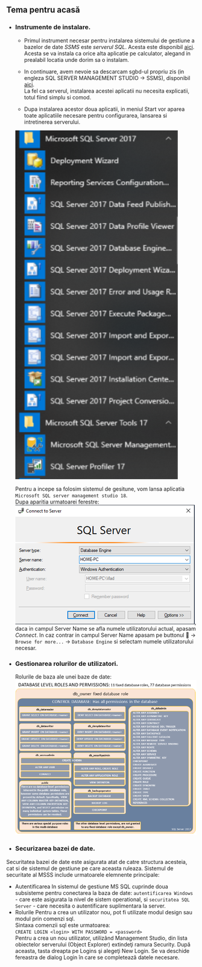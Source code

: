 
## Tema pentru acasă

* ### Instrumente de instalare.  
  - Primul instrument necesar pentru instalarea sistemului de gestiune a bazelor de date *SSMS* este *serverul SQL*. Acesta este disponibil [aici](https://www.microsoft.com/en-us/sql-server/sql-server-downloads).  
  Acesta se va instala ca orice alta aplicatie pe calculator, alegand in prealabil locatia unde dorim sa o instalam.
  
  - In continuare, avem nevoie sa descarcam sgbd-ul propriu zis (in engleza SQL SERVER MANAGEMENT STUDIO -> SSMS), disponibil [aici](https://docs.microsoft.com/en-us/sql/ssms/download-sql-server-management-studio-ssms?view=sql-server-ver15&viewFallbackFrom=sql-server-2019).  
  La fel ca serverul, instalarea acestei aplicatii nu necesita explicatii, totul fiind simplu si comod.  
  
  - Dupa instalarea acestor doua aplicatii, in meniul Start vor aparea toate aplicatiile necesare pentru configurarea, lansarea si intretinerea serverului.
    
   ![Context Menu](/images/aplicatii_sgbd.png) 
   
   Pentru a incepe sa folosim sistemul de gesitune, vom lansa aplicatia  `Microsoft SQL server management studio 18`.  
   Dupa aparitia urmatoarei ferestre:  
   ![Connection window](/images/connection_window.png),  
   daca in campul Server Name se afla numele utilizatorului actual, apasam _Connect_. In caz contrar in campul Server Name apasam pe buttonul :arrow_down_small: -> `Browse for more...` -> `Database Engine` si selectam numele utilizatorului necesar.

<!-- * Instrumente de configurare.
> -->
* ### Gestionarea rolurilor de utilizatori.  
     Rolurile de baza ale unei baze de date:  
![Database Level roles permissions](/images/permissions-of-database-roles.png)

* ### Securizarea bazei de date.
 Securitatea bazei de date este asigurata atat de catre structura acesteia, cat si de sistemul de gestiune pe care aceasta ruleaza. Sistemul de securitate al MSSS include urmatoarele elemnente principale:
  - Autentificarea
     In sistemul de gestiune MS SQL cuprinde doua subsisteme pentru conectarea la baza de date: `autentificarea Windows` - care este asigurata la nivel de sistem operational, si `securitatea SQL Server` - care necesita o autentificare suplimentara la server.
  - Rolurile
    Pentru a crea un utilizator nou, pot fi utilizate modul design sau modul prin comenzi sql.  
    Sintaxa comenzii sql este urmatoarea:  
    `CREATE LOGIN <login> WITH PASSWORD = <password>`  
    Pentru a crea un nou utilizator, utilizând Management Studio, din lista obiectelor serverului (Object Explorer) extindeţi ramura Security. După aceasta, tasta dreapta pe Logins şi alegeţi New Login. Se va deschide fereastra de dialog Login în care se completează datele necesare.
